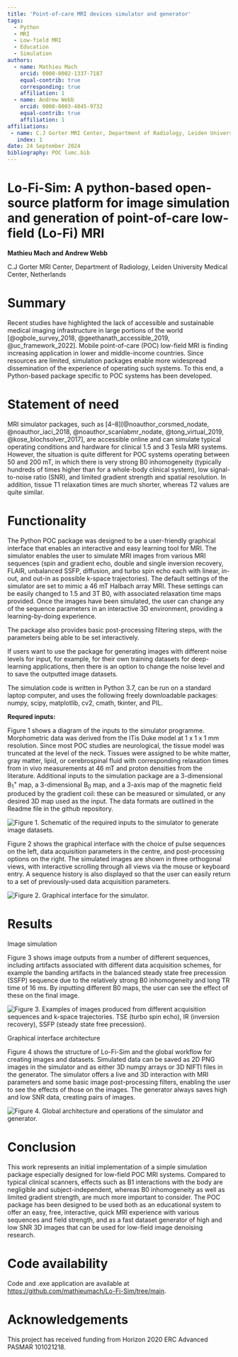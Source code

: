 ```yaml
---
title: 'Point-of-care MRI devices simulator and generator'
tags:
  - Python
  - MRI
  - Low-field MRI
  - Education
  - Simulation
authors:
  - name: Mathieu Mach
    orcid: 0000-0002-1337-7187
    equal-contrib: true
    corresponding: true
    affiliation: 1
  - name: Andrew Webb
    orcid: 0000-0003-4045-9732
    equal-contrib: true
    affiliation: 1
affiliations:
 - name: C.J Gorter MRI Center, Department of Radiology, Leiden University Medical Center, Netherlands
   index: 1
date: 24 September 2024
bibliography: POC lumc.bib
---
```


# Lo-Fi-Sim: A python-based open-source platform for image simulation and generation of point-of-care low-field (Lo-Fi) MRI

**Mathieu Mach and Andrew Webb**

C.J Gorter MRI Center, Department of Radiology, Leiden University Medical Center, Netherlands

# Summary

Recent studies have highlighted the lack of accessible and sustainable medical imaging infrastructure in large portions of the world [@ogbole_survey_2018, @geethanath_accessible_2019, @uc_framework_2022]. Mobile point-of-care (POC) low-field MRI is finding increasing application in lower and middle-income countries. Since resources are limited, simulation packages enable more widespread dissemination of the experience of operating such systems. To this end, a Python-based package specific to POC systems has been developed.

# Statement of need

MRI simulator packages, such as [4–8][@noauthor_corsmed_nodate, @noauthor_iaci_2018, @noauthor_scanlabmr_nodate, @tong_virtual_2019, @kose_blochsolver_2017], are accessible online and can simulate typical operating conditions and hardware for clinical 1.5 and 3 Tesla MRI systems. However, the situation is quite different for POC systems operating between 50 and 200 mT, in which there is very strong B0 inhomogeneity (typically hundreds of times higher than for a whole-body clinical system), low signal-to-noise ratio (SNR), and limited gradient strength and spatial resolution. In addition, tissue T1 relaxation times are much shorter, whereas T2 values are quite similar.

# Functionality

The Python POC package was designed to be a user-friendly graphical interface that enables an interactive and easy learning tool for MRI. The simulator enables the user to simulate MRI images from various MRI sequences (spin and gradient echo, double and single inversion recovery, FLAIR, unbalanced SSFP, diffusion, and turbo spin echo each with linear, in-out, and out-in as possible k-space trajectories). The default settings of the simulator are set to mimic a 46 mT Halbach array MRI. These settings can be easily changed to 1.5 and 3T B0, with associated relaxation time maps provided. Once the images have been simulated, the user can change any of the sequence parameters in an interactive 3D environment, providing a learning-by-doing experience.

The package also provides basic post-processing filtering steps, with the parameters being able to be set interactively.

If users want to use the package for generating images with different noise levels for input, for example, for their own training datasets for deep-learning applications, then there is an option to change the noise level and to save the outputted image datasets.

The simulation code is written in Python 3.7, can be run on a standard laptop computer, and uses the following freely downloadable packages: numpy, scipy, matplotlib, cv2, cmath, tkinter, and PIL.

**Requred inputs:**

Figure 1 shows a diagram of the inputs to the simulator programme. Morphometric data was derived from the ITis Duke model at 1 x 1 x 1 mm resolution. Since most POC studies are neurological, the tissue model was truncated at the level of the neck. Tissues were assigned to be white matter, gray matter, lipid, or cerebrospinal fluid with corresponding relaxation times from in vivo measurements at 46 mT and proton densities from the literature. Additional inputs to the simulation package are a 3-dimensional B<sub>1</sub><sup>+</sup> map, a 3-dimensional B<sub>0</sub> map, and a 3-axis map of the magnetic field produced by the gradient coil: these can be measured or simulated, or any desired 3D map used as the input. The data formats are outlined in the Readme file in the github repository.


![Figure 1. Schematic of the required inputs to the simulator to generate image datasets.](Fig1.JPG)

Figure 2 shows the graphical interface with the choice of pulse sequences on the left, data acquisition parameters in the centre, and post-processing options on the right. The simulated images are shown in three orthogonal views, with interactive scrolling through all views via the mouse or keyboard entry. A sequence history is also displayed so that the user can easily return to a set of previously-used data acquisition parameters.

![Figure 2. Graphical interface for the simulator.](Fig2.jpg)

# Results

Image simulation

Figure 3 shows image outputs from a number of different sequences, including artifacts associated with different data acquisition schemes, for example the banding artifacts in the balanced steady state free precession (SSFP) sequence due to the relatively strong B0 inhomogeneity and long TR time of 16 ms. By inputting different B0 maps, the user can see the effect of these on the final image.

![Figure 3. Examples of images produced from different acquisition sequences and k-space trajectories. TSE (turbo spin echo), IR (inversion recovery), SSFP (steady state free precession).](Fig3.JPG)

Graphical interface architecture

Figure 4 shows the structure of Lo-Fi-Sim and the global workflow for creating images and datasets. Simulated data can be saved as 2D PNG images in the simulator and as either 3D numpy arrays or 3D NIFTI files in the generator. The simulator offers a live and 3D interaction with MRI parameters and some basic image post-processing filters, enabling the user to see the effects of those on the images. The generator always saves high and low SNR data, creating pairs of images.

![Figure 4. Global architecture and operations of the simulator and generator.](Fig4.JPG)

# Conclusion

This work represents an initial implementation of a simple simulation package especially designed for low-field POC MRI systems. Compared to typical clinical scanners, effects such as B1 interactions with the body are negligible and subject-independent, whereas B0 inhomogeneity as well as limited gradient strength, are much more important to consider. The POC package has been designed to be used both as an educational system to offer an easy, free, interactive, quick MRI experience with various sequences and field strength, and as a fast dataset generator of high and low SNR 3D images that can be used for low-field image denoising research.

# Code availability

Code and .exe application are available at https://github.com/mathieumach/Lo-Fi-Sim/tree/main.

# Acknowledgements

This project has received funding from Horizon 2020 ERC Advanced PASMAR 101021218.

